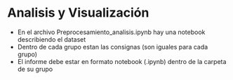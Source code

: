 # Analisis y Visualización

- En el archivo Preprocesamiento_analisis.ipynb hay una notebook describiendo el dataset
- Dentro de cada grupo estan las consignas (son iguales para cada grupo)
- El informe debe estar en formato notebook (.ipynb) dentro de la carpeta de su grupo